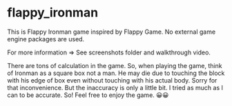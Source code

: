 # flappy_ironman

This is Flappy Ironman game inspired by Flappy Game.
No external game engine packages are used.


For more information => See screenshots folder and walkthrough video.

There are tons of calculation in the game. So, when playing the game, think of Ironman as a square box not a man. He may die due to touching the block with his edge of box even without touching with his actual body.
Sorry for that inconvenience. But the inaccuracy is only a little bit. I tried as much as I can to be accurate.
So! Feel free to enjoy the game. 😀😀
